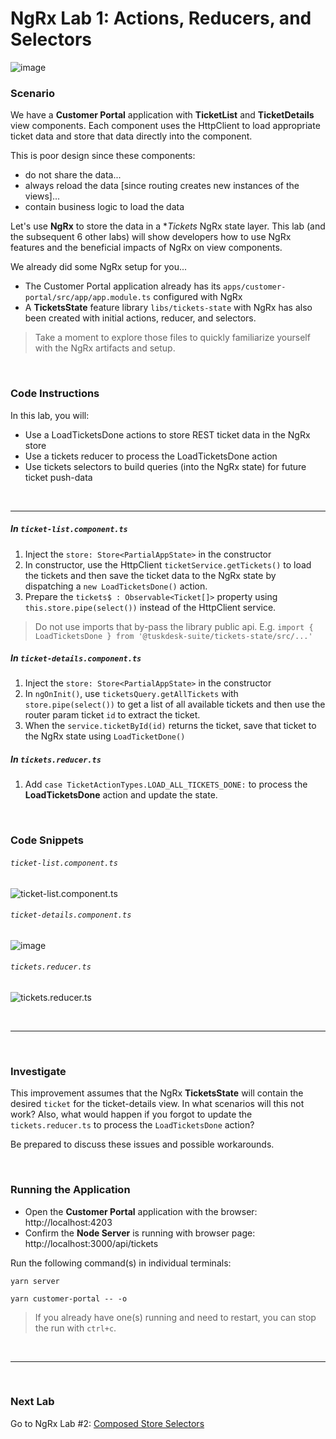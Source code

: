# NgRx Lab 1: Actions, Reducers, and Selectors

![image](https://user-images.githubusercontent.com/210413/47935906-02f1ae80-deaa-11e8-8cd7-0615e6234c76.png)

### Scenario

We have a **Customer Portal** application with **TicketList** and **TicketDetails** view components. Each component 
uses the HttpClient to load appropriate ticket data and store that data directly into the component. 

This is poor design since these components:
 
  * do not share the data... 
  * always reload the data [since routing creates new instances of the views]... 
  * contain business logic to load the data   

Let's use **NgRx** to store the data in a **Tickets* NgRx state layer. This lab (and the subsequent 6 other labs) will show developers how 
to use NgRx features and the beneficial impacts of NgRx on view components.

We already did some NgRx setup for you...

  * The Customer Portal application already has its `apps/customer-portal/src/app/app.module.ts` configured with NgRx
  * A **TicketsState** feature library `libs/tickets-state` with NgRx has also been created with initial actions, reducer, and selectors.

>  Take a moment to explore those files to quickly familiarize yourself with the NgRx artifacts and setup.


<br/>

### Code Instructions

In this lab, you will:

  * Use a LoadTicketsDone actions to store REST ticket data in the NgRx store 
  * Use a tickets reducer to process the LoadTicketsDone action
  * Use tickets selectors to build queries (into the NgRx state) for future ticket push-data 
  
<br/>

----
    
##### In `ticket-list.component.ts`

1. Inject the `store: Store<PartialAppState>` in the constructor
2. In constructor, use the HttpClient `ticketService.getTickets()` to load the tickets and then save the ticket data to the NgRx state by dispatching a `new LoadTicketsDone()` action. 
3. Prepare the `tickets$ : Observable<Ticket[]>` property using `this.store.pipe(select())` instead of the HttpClient service.

> Do not use imports that by-pass the library public api. E.g. `import { LoadTicketsDone } from '@tuskdesk-suite/tickets-state/src/...'`
  
##### In `ticket-details.component.ts`

1. Inject the `store: Store<PartialAppState>` in the constructor
2. In `ngOnInit()`, use `ticketsQuery.getAllTickets` with `store.pipe(select())` to get a list of all available tickets and then use the router param ticket `id` to extract the ticket.  
3. When the `service.ticketById(id)` returns the ticket, save that ticket to the NgRx state using `LoadTicketDone()`

##### In `tickets.reducer.ts`

1. Add `case TicketActionTypes.LOAD_ALL_TICKETS_DONE:` to process the **LoadTicketsDone** action and update the state.

<br/>


### Code Snippets

###### `ticket-list.component.ts`

![ticket-list.component.ts](https://user-images.githubusercontent.com/210413/47936257-16514980-deab-11e8-9878-dfbfe4eed6cb.png)

###### `ticket-details.component.ts`

![image](https://user-images.githubusercontent.com/210413/48030527-f6be5900-e116-11e8-96c8-572451b01ad9.png)


###### `tickets.reducer.ts`

![tickets.reducer.ts](https://user-images.githubusercontent.com/210413/47936309-44368e00-deab-11e8-8338-c92682a93420.png)



<br/>

----


<br/>

### Investigate

This improvement assumes that the NgRx **TicketsState** will contain the desired `ticket` for the ticket-details view. In what scenarios will this not work? Also, what would happen if you forgot to update the `tickets.reducer.ts` to process the `LoadTicketsDone` action?


Be prepared to discuss these issues and possible workarounds. 


<br/>

### Running the Application

*  Open the **Customer Portal** application with the browser: http://localhost:4203
*  Confirm the **Node Server** is running with browser page:  http://localhost:3000/api/tickets

Run the following command(s) in individual terminals:

```console
yarn server
```

```console
yarn customer-portal -- -o
```

> If you already have one(s) running and need to restart, you can stop the run with `ctrl+c`.


<br/>

----

<br/>

### Next Lab

Go to NgRx Lab #2: [Composed Store Selectors](lab-2.md)
